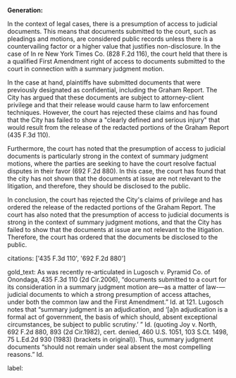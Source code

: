 **Generation:**


In the context of legal cases, there is a presumption of access to judicial documents. This means that documents submitted to the court, such as pleadings and motions, are considered public records unless there is a countervailing factor or a higher value that justifies non-disclosure. In the case of In re New York Times Co. (828 F.2d 116), the court held that there is a qualified First Amendment right of access to documents submitted to the court in connection with a summary judgment motion.

In the case at hand, plaintiffs have submitted documents that were previously designated as confidential, including the Graham Report. The City has argued that these documents are subject to attorney-client privilege and that their release would cause harm to law enforcement techniques. However, the court has rejected these claims and has found that the City has failed to show a "clearly defined and serious injury" that would result from the release of the redacted portions of the Graham Report (435 F.3d 110).

Furthermore, the court has noted that the presumption of access to judicial documents is particularly strong in the context of summary judgment motions, where the parties are seeking to have the court resolve factual disputes in their favor (692 F.2d 880). In this case, the court has found that the city has not shown that the documents at issue are not relevant to the litigation, and therefore, they should be disclosed to the public.

In conclusion, the court has rejected the City's claims of privilege and has ordered the release of the redacted portions of the Graham Report. The court has also noted that the presumption of access to judicial documents is strong in the context of summary judgment motions, and that the City has failed to show that the documents at issue are not relevant to the litigation. Therefore, the court has ordered that the documents be disclosed to the public. 

citations: ['435 F.3d 110', '692 F.2d 880']

gold_text: As was recently re-articulated in Lugosch v. Pyramid Co. of Onondaga, 435 F.3d 110 (2d Cir.2006), “documents submitted to a court for its consideration in a summary judgment motion are—as a matter of law-—judicial documents to which a strong presumption of access attaches, under both the common law and the First Amendment.” Id. at 121. Lugosch notes that “summary judgment is an adjudication, and ‘[a]n adjudication is a formal act of government, the basis of which should, absent exceptional circumstances, be subject to public scrutiny.’ ” Id. (quoting Joy v. North, 692 F.2d 880, 893 (2d Cir.1982), cert. denied, 460 U.S. 1051, 103 S.Ct. 1498, 75 L.Ed.2d 930 (1983) (brackets in original)). Thus, summary judgment documents “should not remain under seal absent the most compelling reasons.” Id.

label: 